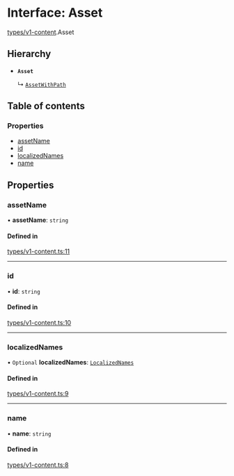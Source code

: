 # Interface: Asset

[types/v1-content](../modules/types_v1_content.md).Asset

## Hierarchy

- **`Asset`**

  ↳ [`AssetWithPath`](types_v1_content.AssetWithPath.md)

## Table of contents

### Properties

- [assetName](types_v1_content.Asset.md#assetname)
- [id](types_v1_content.Asset.md#id)
- [localizedNames](types_v1_content.Asset.md#localizednames)
- [name](types_v1_content.Asset.md#name)

## Properties

### assetName

• **assetName**: `string`

#### Defined in

[types/v1-content.ts:11](https://github.com/jameslinimk/unofficial-valorant-api/blob/fe67431/package/src/types/v1-content.ts#L11)

___

### id

• **id**: `string`

#### Defined in

[types/v1-content.ts:10](https://github.com/jameslinimk/unofficial-valorant-api/blob/fe67431/package/src/types/v1-content.ts#L10)

___

### localizedNames

• `Optional` **localizedNames**: [`LocalizedNames`](../modules/types_v1_content.md#localizednames)

#### Defined in

[types/v1-content.ts:9](https://github.com/jameslinimk/unofficial-valorant-api/blob/fe67431/package/src/types/v1-content.ts#L9)

___

### name

• **name**: `string`

#### Defined in

[types/v1-content.ts:8](https://github.com/jameslinimk/unofficial-valorant-api/blob/fe67431/package/src/types/v1-content.ts#L8)
